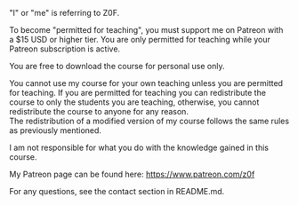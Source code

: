"I" or "me" is referring to Z0F.

To become "permitted for teaching", you must support me on Patreon with a $15 USD or higher tier. You are only permitted for teaching while your Patreon subscription is active.

You are free to download the course for personal use only.   

You cannot use my course for your own teaching unless you are permitted for teaching. If you are permitted for teaching you can redistribute the course to only the students you are teaching, otherwise, you cannot redistribute the course to anyone for any reason.  
The redistribution of a modified version of my course follows the same rules as previously mentioned.

I am not responsible for what you do with the knowledge gained in this course.

My Patreon page can be found here: https://www.patreon.com/z0f

For any questions, see the contact section in README.md.